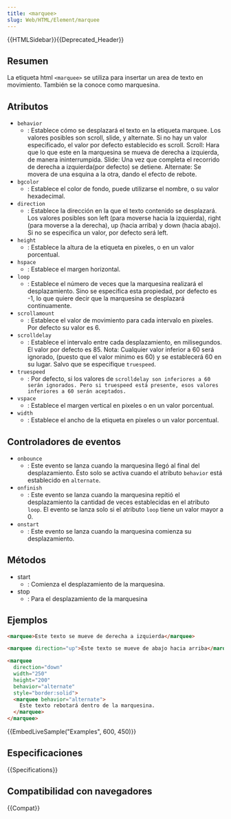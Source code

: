 ```yaml
---
title: <marquee>
slug: Web/HTML/Element/marquee
---
```


{{HTMLSidebar}}{{Deprecated_Header}}

## Resumen

La etiqueta html `<marquee>` se utiliza para insertar un area de texto en movimiento. También se la conoce como marquesina.

## Atributos

- `behavior`
  - : Establece cómo se desplazará el texto en la etiqueta marquee. Los valores posibles son scroll, slide, y alternate. Si no hay un valor especificado, el valor por defecto establecido es scroll.
    Scroll: Hara que lo que este en la marquesina se mueva de derecha a izquierda, de manera ininterrumpida.
    Slide: Una vez que completa el recorrido de derecha a izquierda(por defecto) se detiene.
    Alternate: Se movera de una esquina a la otra, dando el efecto de rebote.
- `bgcolor`
  - : Establece el color de fondo, puede utilizarse el nombre, o su valor hexadecimal.
- `direction`
  - : Establece la dirección en la que el texto contenido se desplazará. Los valores posibles son left (para moverse hacia la izquierda), right (para moverse a la derecha), up (hacia arriba) y down (hacia abajo). Si no se especifica un valor, por defecto será left.
- `height`
  - : Establece la altura de la etiqueta en pixeles, o en un valor porcentual.
- `hspace`
  - : Establece el margen horizontal.
- `loop`
  - : Establece el número de veces que la marquesina realizará el desplazamiento. Sino se especifica esta propiedad, por defecto es -1, lo que quiere decir que la marquesina se desplazará continuamente.
- `scrollamount`
  - : Establece el valor de movimiento para cada intervalo en pixeles. Por defecto su valor es 6.
- `scrolldelay`
  - : Establece el intervalo entre cada desplazamiento, en milisegundos. El valor por defecto es 85. Nota: Cualquier valor inferior a 60 será ignorado, (puesto que el valor minimo es 60) y se establecerá 60 en su lugar. Salvo que se especifique `truespeed`.
- `truespeed`
  - : Por defecto, si los valores de `scrolldelay son inferiores a 60 serán ignorados. Pero si truespeed está presente, esos valores inferiores a 60 serán aceptados.`
- `vspace`
  - : Establece el margen vertical en pixeles o en un valor porcentual.
- `width`
  - : Establece el ancho de la etiqueta en pixeles o un valor porcentual.

## Controladores de eventos

- `onbounce`
  - : Este evento se lanza cuando la marquesina llegó al final del desplazamiento. Ésto solo se activa cuando el atributo `behavior` está establecido en `alternate`.
- `onfinish`
  - : Este evento se lanza cuando la marquesina repitió el desplazamiento la cantidad de veces establecidas en el atributo `loop`. El evento se lanza solo si el atributo `loop` tiene un valor mayor a 0.
- `onstart`
  - : Este evento se lanza cuando la marquesina comienza su desplazamiento.

## Métodos

- start
  - : Comienza el desplazamiento de la marquesina.
- stop
  - : Para el desplazamiento de la marquesina

## Ejemplos

```html
<marquee>Este texto se mueve de derecha a izquierda</marquee>

<marquee direction="up">Este texto se mueve de abajo hacia arriba</marquee>

<marquee
  direction="down"
  width="250"
  height="200"
  behavior="alternate"
  style="border:solid">
  <marquee behavior="alternate">
    Este texto rebotará dentro de la marquesina.
  </marquee>
</marquee>
```

{{EmbedLiveSample("Examples", 600, 450)}}

## Especificaciones

{{Specifications}}

## Compatibilidad con navegadores

{{Compat}}

